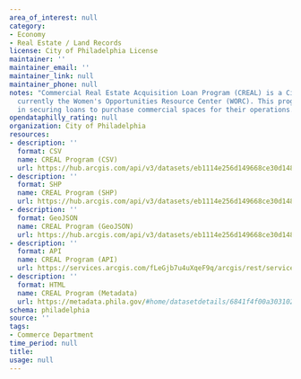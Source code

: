 ```yaml
---
area_of_interest: null
category:
- Economy
- Real Estate / Land Records
license: City of Philadelphia License
maintainer: ''
maintainer_email: ''
maintainer_link: null
maintainer_phone: null
notes: "Commercial Real Estate Acquisition Loan Program (CREAL) is a City of Philadelphia program administered through a CDFI, 
  currently the Women's Opportunities Resource Center (WORC). This program is designed to assist undercapitalized business owners 
  in securing loans to purchase commercial spaces for their operations."
opendataphilly_rating: null
organization: City of Philadelphia
resources:
- description: ''
  format: CSV
  name: CREAL Program (CSV)
  url: https://hub.arcgis.com/api/v3/datasets/eb1114e256d149668ce30d1488297e97_0/downloads/data?format=csv&spatialRefId=3857&where=1%3D1
- description: ''
  format: SHP
  name: CREAL Program (SHP)
  url: https://hub.arcgis.com/api/v3/datasets/eb1114e256d149668ce30d1488297e97_0/downloads/data?format=shp&spatialRefId=3857&where=1%3D1
- description: ''
  format: GeoJSON
  name: CREAL Program (GeoJSON)
  url: https://hub.arcgis.com/api/v3/datasets/eb1114e256d149668ce30d1488297e97_0/downloads/data?format=geojson&spatialRefId=4326&where=1%3D1
- description: ''
  format: API
  name: CREAL Program (API)
  url: https://services.arcgis.com/fLeGjb7u4uXqeF9q/arcgis/rest/services/commercial_real_estate_acquisition_loan_program/FeatureServer/0/query?outFields=*&where=1%3D1
- description: ''
  format: HTML
  name: CREAL Program (Metadata)
  url: https://metadata.phila.gov/#home/datasetdetails/6841f4f00a303102cebacd0f/representationdetails/6841f4f00a303102cebacd27/
schema: philadelphia
source: ''
tags:
- Commerce Department
time_period: null
title: 
usage: null
---
```

